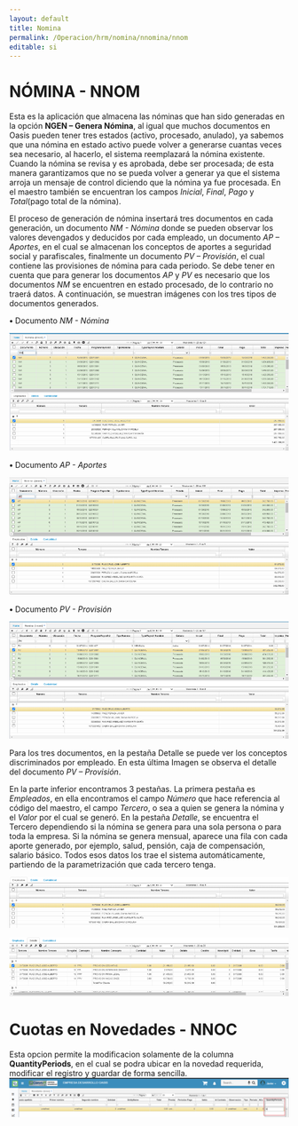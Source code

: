 ```yaml
---
layout: default
title: Nomina
permalink: /Operacion/hrm/nomina/nnomina/nnom
editable: si
---
```


# NÓMINA - NNOM


Esta es la aplicación que almacena las nóminas que han sido generadas en la opción **NGEN – Genera Nómina**, al igual que muchos documentos en Oasis pueden tener tres estados (activo, procesado, anulado), ya sabemos que una nómina en estado activo puede volver a generarse cuantas veces sea necesario, al hacerlo, el sistema reemplazará la nómina existente.  Cuando la nómina se revisa y es aprobada, debe ser procesada; de esta manera garantizamos que no se pueda volver a generar ya que el sistema arroja un mensaje de control diciendo que la nómina ya fue procesada.  En el maestro también se encuentran los campos _Inicial_, _Final_, _Pago_ y _Total_(pago total de la nómina).

El proceso de generación de nómina insertará tres documentos en cada generación, un documento _NM - Nómina_ donde se pueden observar los valores devengados y deducidos por cada empleado, un documento _AP – Aportes_, en el cual se almacenan los conceptos de aportes a seguridad social y parafiscales, finalmente un documento _PV – Provisión_, el cual contiene las provisiones de nómina para cada periodo. Se debe tener en cuenta que para generar los documentos _AP_ y _PV_ es necesario que los documentos _NM_ se encuentren en estado procesado, de lo contrario no traerá datos. A continuación, se muestran imágenes con los tres tipos de documentos generados.

**•**	Documento _NM - Nómina_


![](nnom1.png)


**•**	Documento _AP - Aportes_


![](nnom2.png)


**•**	Documento _PV - Provisión_


![](nnom3.png)


Para los tres documentos, en la pestaña Detalle se puede ver los conceptos discriminados por empleado. En esta última Imagen se observa el detalle del documento _PV – Provisión_.  

En la parte inferior encontramos 3 pestañas.  La primera pestaña es _Empleados_, en ella encontramos el campo _Número_ que hace referencia al código del maestro, el campo _Tercero_, o sea a quien se genera la nómina y el _Valor_ por el cual se generó.  En la pestaña _Detalle_, se encuentra el Tercero dependiendo si la nómina se genera para una sola persona o para toda la empresa.  Si la nómina se genera mensual, aparece una fila con cada aporte generado, por ejemplo, salud, pensión, caja de compensación, salario básico.  Todos esos datos los trae el sistema automáticamente, partiendo de la parametrización que cada tercero tenga.


![](nnom4.png)  

![](nnom5.png)  


# Cuotas en Novedades - NNOC

Esta opcion permite la modificacion solamente de la columna **QuantityPeriods**, en el cual se podra ubicar en la novedad requerida, modificar el registro y guardar de forma sencilla.
![](nnoc1.png)



